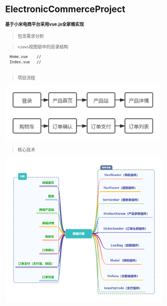 # ElectronicCommerceProject
#### 基于小米电商平台采用vue.js全家桶实现

> 包含需求分析


> `views`视图层中的目录结构

```markdown
  Home.vue    // 
  Index.vue   // 
  
```

> 项目流程

![流程](describe/e-commerce.png)

> 核心技术

![流程图](describe/content.png)

